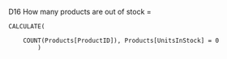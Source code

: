 D16 How many products are out of stock = 

    CALCULATE(
    
        COUNT(Products[ProductID]), Products[UnitsInStock] = 0 
            )

